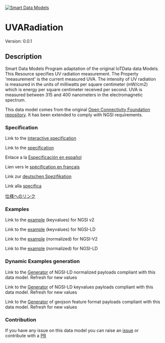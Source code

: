 [![Smart Data Models](https://smartdatamodels.org/wp-content/uploads/2022/01/SmartDataModels_logo.png "Logo")](https://smartdatamodels.org)
# UVARadiation
Version: 0.0.1

## Description 

Smart Data Models Program adaptation of the original IoTData data Models. This Resource specifies UV radiation measurement. The Property 'measurement' is the current measured UVA. The intensity of UV radiation is measured in the units of milliwatts per square centimeter (mW/cm2) which is energy per square centimeter received per second. UVA is measured between 315 and 400 nanometers in the electromagnetic spectrum.

This data model comes from the original [Open Connectivity Foundation repository](https://github.com/openconnectivityfoundation/IoTDataModels). It has been extended to comply with NGSI requirements.
### Specification

Link to the [interactive specification](https://swagger.lab.fiware.org/?url=https://smart-data-models.github.io/dataModel.OCF/UVARadiation/swagger.yaml)

Link to the [specification](https://github.com/smart-data-models/dataModel.OCF/blob/master/UVARadiation/doc/spec.md)

Enlace a la [Especificación en español](https://github.com/smart-data-models/dataModel.OCF/blob/master/UVARadiation/doc/spec_ES.md)

Lien vers le [spécification en français](https://github.com/smart-data-models/dataModel.OCF/blob/master/UVARadiation/doc/spec_FR.md)

Link zur [deutschen Spezifikation](https://github.com/smart-data-models/dataModel.OCF/blob/master/UVARadiation/doc/spec_DE.md)

Link alla [specifica](https://github.com/smart-data-models/dataModel.OCF/blob/master/UVARadiation/doc/spec_IT.md)

[仕様へのリンク](https://github.com/smart-data-models/dataModel.OCF/blob/master/UVARadiation/doc/spec_JA.md)
### Examples

Link to the [example](https://smart-data-models.github.io/dataModel.OCF/UVARadiation/examples/example.json) (keyvalues) for NGSI v2

Link to the [example](https://smart-data-models.github.io/dataModel.OCF/UVARadiation/examples/example.jsonld) (keyvalues) for NGSI-LD

Link to the [example](https://smart-data-models.github.io/dataModel.OCF/UVARadiation/examples/example-normalized.json) (normalized) for NGSI-V2

Link to the [example](https://smart-data-models.github.io/dataModel.OCF/UVARadiation/examples/example-normalized.jsonld) (normalized) for NGSI-LD
### Dynamic Examples generation

Link to the [Generator](https://smartdatamodels.org/extra/ngsi-ld_generator.php?schemaUrl=https://raw.githubusercontent.com/smart-data-models/dataModel.OCF/master/UVARadiation/schema.json&email=info@smartdatamodels.org) of NGSI-LD normalized payloads compliant with this data model. Refresh for new values

Link to the [Generator](https://smartdatamodels.org/extra/ngsi-ld_generator_keyvalues.php?schemaUrl=https://raw.githubusercontent.com/smart-data-models/dataModel.OCF/master/UVARadiation/schema.json&email=info@smartdatamodels.org) of NGSI-LD keyvalues payloads compliant with this data model. Refresh for new values

Link to the [Generator](https://smartdatamodels.org/extra/geojson_features_generator.php?schemaUrl=https://raw.githubusercontent.com/smart-data-models/dataModel.OCF/master/UVARadiation/schema.json&email=info@smartdatamodels.org) of geojson feature format payloads compliant with this data model. Refresh for new values
### Contribution

 If you have any issue on this data model you can raise an [issue](https://github.com/smart-data-models/dataModel.OCF/issues)  or contribute with a [PR](https://github.com/smart-data-models/dataModel.OCF/pulls)